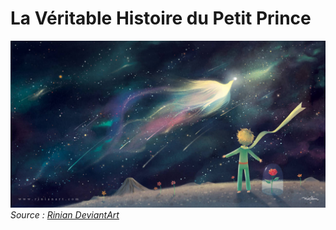 # La Véritable Histoire du Petit Prince

![Le Petit Prince sur une planète dans l'espace](PPN.jpg)
_Source : [Rinian DeviantArt](https://www.deviantart.com/rinian/art/The-Little-Prince-358731292)_
